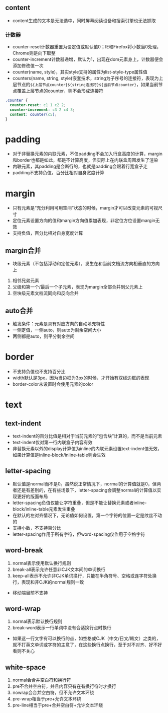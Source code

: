 ## content

- content生成的文本是无法选中，同时屏幕阅读设备和搜索引擎也无法抓取

### 计数器

- counter-reset计数器重置为设定值或默认值0；IE和Firefox将小数当0处理，Chrome则是向下取整
- counter-increment计数器递增，默认为1，出现在dom元素身上，计数器便会添加修改值一次
- counter(name, style)，其实style支持的属性为list-style-type属性值
- counters(name, string, style)嵌套技术，string为子序号的连接符，表现为上层节点的`${上层节点counter}${string连接符}${当前节点counter}`，如果当前节点覆盖上层节点的counter，则不会形成连接符

```css
.counter {
  counter-reset: c1 1 c2 2;
  counter-increment: c3 2 c4 3;
  content: counter(c5);
}
```

# padding

- 对于非替换元素的内联元素，不仅padding不会加入行盒高度的计算，margin和border也都是如此，都是不计算高度，但实际上在内联盒周围发生了渲染
- 内联元素，其padding是会断行的，也就是padding会跟着行宽盒子走
- padding不支持负值，百分比相对自身宽度计算

# margin

- 只有元素是“充分利用可用空间”状态的时候，margin才可以改变元素的可视尺寸
- 定位元素设置方向的值和margin方向值累加表现，非定位方位设置margin无效
- 支持负值，百分比相对自身宽度计算

## margin合并

- 块级元素（不包括浮动和定位元素），发生在和当前文档流方向相垂直的方向上

1. 相邻兄弟元素
2. 父级和第一个/最后一个子元素，表现为margin全部合并到父元素上
3. 空块级元素文档流同向和反向合并

## auto合并

- 触发条件：元素是具有对应方向的自动填充特性
- 一侧定值，一侧auto，则auto为剩余空间大小
- 两侧都是auto，则平分剩余空间

# border

- 不支持负值也不支持百分比
- width默认是3px，因为当边框为3px的时候，才开始有双线边框的表现
- border-color未设置时会使用元素的color

# text

## text-indent

- text-indent的百分比值是相对于当前元素的“包含块”计算的，而不是当前元素
- text-indent仅对第一行内联盒子内容有效
- 非替换元素以外的display计算值为inline的内联元素设置text-indent值无效，如果计算值是inline-block/inline-table则会生效

## letter-spacing

- 默认值是normal而不是0。虽然说正常情况下，normal的计算值就是0，但两者还是有差别的，在有些场景下，letter-spacing会调整normal的计算值以实现更好的版面布局
- letter-spacing负值仅能让字符重叠，但是不能让替换元素或者inline-block/inline-table元素发生重叠
- 在默认的左对齐情况下，无论值如何设置，第一个字符的位置一定是纹丝不动的
- 支持小数，不支持百分比
- letter-spacing作用于所有字符，但word-spacing仅作用于空格字符

## word-break

1. normal表示使用默认换行规则
2. break-all表示允许任意非CJK文本间的单词换行
3. keep-all表示不允许非CJK单词换行，只能在半角符号、空格或连字符处换行，表现和非CJK的normal规则一致
  - 移动端目前不支持

## word-wrap

1. normal表示默认换行规则
2. break-word表示一行单词中没有合适换行点时换行
  - 如果这一行文字有可以换行的点，如空格或CJK（中文/日文/韩文）之类的，就不打英文单词或字符的主意了，在这些换行点换行，至于对不对齐、好不好看则不关心

## white-space

1. normal会合并空白符和换行符
2. pre不合并空白符，并且内容只有在有换行符时才换行
3. nowrap会合并空白符，但不允许文本环绕
4. pre-wrap相当于pre+允许文本环绕
5. pre-line相当于pre+合并空白符+允许文本环绕
